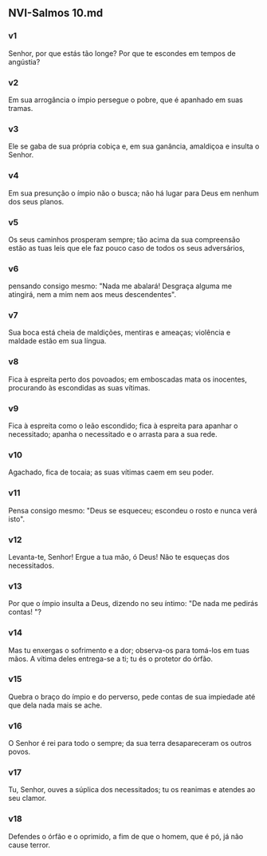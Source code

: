 ## NVI-Salmos 10.md
### v1
 Senhor, por que estás tão longe? Por que te escondes em tempos de angústia?
### v2
 Em sua arrogância o ímpio persegue o pobre, que é apanhado em suas tramas.
### v3
 Ele se gaba de sua própria cobiça e, em sua ganância, amaldiçoa e insulta o Senhor.
### v4
 Em sua presunção o ímpio não o busca; não há lugar para Deus em nenhum dos seus planos.
### v5
 Os seus caminhos prosperam sempre; tão acima da sua compreensão estão as tuas leis que ele faz pouco caso de todos os seus adversários,
### v6
 pensando consigo mesmo: "Nada me abalará! Desgraça alguma me atingirá, nem a mim nem aos meus descendentes".
### v7
 Sua boca está cheia de maldições, mentiras e ameaças; violência e maldade estão em sua língua.
### v8
 Fica à espreita perto dos povoados; em emboscadas mata os inocentes, procurando às escondidas as suas vítimas.
### v9
 Fica à espreita como o leão escondido; fica à espreita para apanhar o necessitado; apanha o necessitado e o arrasta para a sua rede.
### v10
 Agachado, fica de tocaia; as suas vítimas caem em seu poder.
### v11
 Pensa consigo mesmo: "Deus se esqueceu; escondeu o rosto e nunca verá isto".
### v12
 Levanta-te, Senhor! Ergue a tua mão, ó Deus! Não te esqueças dos necessitados.
### v13
 Por que o ímpio insulta a Deus, dizendo no seu íntimo: "De nada me pedirás contas! "?
### v14
 Mas tu enxergas o sofrimento e a dor; observa-os para tomá-los em tuas mãos. A vítima deles entrega-se a ti; tu és o protetor do órfão.
### v15
 Quebra o braço do ímpio e do perverso, pede contas de sua impiedade até que dela nada mais se ache.
### v16
 O Senhor é rei para todo o sempre; da sua terra desapareceram os outros povos.
### v17
 Tu, Senhor, ouves a súplica dos necessitados; tu os reanimas e atendes ao seu clamor.
### v18
 Defendes o órfão e o oprimido, a fim de que o homem, que é pó, já não cause terror.
